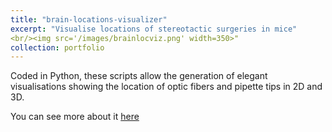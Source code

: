 ```yaml
---
title: "brain-locations-visualizer"
excerpt: "Visualise locations of stereotactic surgeries in mice"
<br/><img src='/images/brainlocviz.png' width=350>"
collection: portfolio
---
```


Coded in Python, these scripts allow the generation of elegant visualisations showing
the location of optic fibers and pipette tips in 2D and 3D.

You can see more about it [here](https://github.com/HernandoMV/brain-locations-visualizer)
